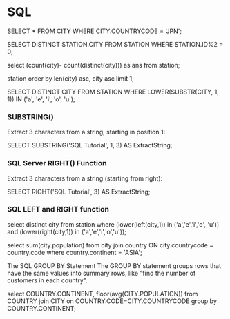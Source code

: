# SQL

SELECT *
FROM CITY
WHERE CITY.COUNTRYCODE = 'JPN';

SELECT DISTINCT STATION.CITY
FROM STATION
WHERE STATION.ID%2 = 0;

select (count(city)- count(distinct(city))) as ans from station;

station order by len(city) asc, city asc limit 1;

SELECT DISTINCT CITY FROM STATION WHERE LOWER(SUBSTR(CITY, 1, 1)) IN ('a', 'e', 'i', 'o', 'u');

### SUBSTRING()
Extract 3 characters from a string, starting in position 1:

SELECT SUBSTRING('SQL Tutorial', 1, 3) AS ExtractString;

### SQL Server RIGHT() Function
Extract 3 characters from a string (starting from right):

SELECT RIGHT('SQL Tutorial', 3) AS ExtractString;

### SQL LEFT and RIGHT function
select distinct city 
from station
where (lower(left(city,1)) in ('a','e','i','o', 'u')) and
(lower(right(city,1)) in ('a','e','i','o','u'));

select sum(city.population) 
from city 
join country ON city.countrycode = country.code 
where country.continent = 'ASIA';

The SQL GROUP BY Statement
The GROUP BY statement groups rows that have the same values into summary rows, like "find the number of customers in each country".

select COUNTRY.CONTINENT, floor(avg(CITY.POPULATION)) from COUNTRY join CITY
    on COUNTRY.CODE=CITY.COUNTRYCODE
    group by COUNTRY.CONTINENT;

    